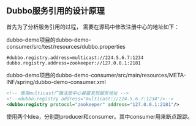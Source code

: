 ## Dubbo服务引用的设计原理

首先为了分析服务引用的过程， 需要在源码中修改注册中心的地址如下：

dubbo-demo项目的dubbo-demo-consumer/src/test/resources/dubbo.properties

```properties
#dubbo.registry.address=multicast://224.5.6.7:1234
dubbo.registry.address=zookeeper://127.0.0.1:2181
```

dubbo-demo项目的dubbo-demo-consumer/src/main/resources/META-INF/spring/dubbo-demo-consumer.xml

```xml
<!-- 使用multicast广播注册中心暴露发现服务地址 -->
<!--<dubbo:registry address="multicast://224.5.6.7:1234"/>-->
<dubbo:registry protocol="zookeeper" address="127.0.0.1:2181"/>
```

使用两个Idea，分别跑producer和consumer。其中consumer用来断点跟踪。







